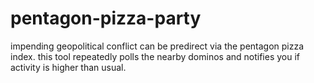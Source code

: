# pentagon-pizza-party
impending geopolitical conflict can be predirect via the pentagon pizza index. this tool repeatedly polls the nearby dominos and notifies you if activity is higher than usual.
